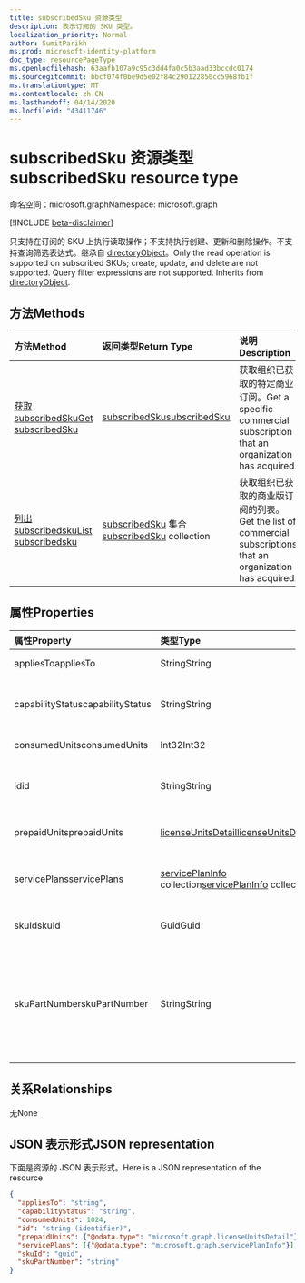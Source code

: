 ```yaml
---
title: subscribedSku 资源类型
description: 表示订阅的 SKU 类型。
localization_priority: Normal
author: SumitParikh
ms.prod: microsoft-identity-platform
doc_type: resourcePageType
ms.openlocfilehash: 63aafb107a9c95c3dd4fa0c5b3aad33bccdc0174
ms.sourcegitcommit: bbcf074f0be9d5e02f84c290122850cc5968fb1f
ms.translationtype: MT
ms.contentlocale: zh-CN
ms.lasthandoff: 04/14/2020
ms.locfileid: "43411746"
---
```

# <a name="subscribedsku-resource-type"></a><span data-ttu-id="e73bf-103">subscribedSku 资源类型</span><span class="sxs-lookup"><span data-stu-id="e73bf-103">subscribedSku resource type</span></span>

<span data-ttu-id="e73bf-104">命名空间：microsoft.graph</span><span class="sxs-lookup"><span data-stu-id="e73bf-104">Namespace: microsoft.graph</span></span>

[!INCLUDE [beta-disclaimer](../../includes/beta-disclaimer.md)]

<span data-ttu-id="e73bf-p101">只支持在订阅的 SKU 上执行读取操作；不支持执行创建、更新和删除操作。不支持查询筛选表达式。继承自 [directoryObject](directoryobject.md)。</span><span class="sxs-lookup"><span data-stu-id="e73bf-p101">Only the read operation is supported on subscribed SKUs; create, update, and delete are not supported. Query filter expressions are not supported. Inherits from [directoryObject](directoryobject.md).</span></span>


## <a name="methods"></a><span data-ttu-id="e73bf-108">方法</span><span class="sxs-lookup"><span data-stu-id="e73bf-108">Methods</span></span>
| <span data-ttu-id="e73bf-109">方法</span><span class="sxs-lookup"><span data-stu-id="e73bf-109">Method</span></span>           | <span data-ttu-id="e73bf-110">返回类型</span><span class="sxs-lookup"><span data-stu-id="e73bf-110">Return Type</span></span>    |<span data-ttu-id="e73bf-111">说明</span><span class="sxs-lookup"><span data-stu-id="e73bf-111">Description</span></span>|
|:---------------|:--------|:----------|
|[<span data-ttu-id="e73bf-112">获取 subscribedSku</span><span class="sxs-lookup"><span data-stu-id="e73bf-112">Get subscribedSku</span></span>](../api/subscribedsku-get.md) | [<span data-ttu-id="e73bf-113">subscribedSku</span><span class="sxs-lookup"><span data-stu-id="e73bf-113">subscribedSku</span></span>](subscribedsku.md) |<span data-ttu-id="e73bf-114">获取组织已获取的特定商业订阅。</span><span class="sxs-lookup"><span data-stu-id="e73bf-114">Get a specific commercial subscription that an organization has acquired.</span></span>|
|[<span data-ttu-id="e73bf-115">列出 subscribedsku</span><span class="sxs-lookup"><span data-stu-id="e73bf-115">List subscribedsku</span></span>](../api/subscribedsku-list.md) | <span data-ttu-id="e73bf-116">[subscribedSku](subscribedsku.md) 集合</span><span class="sxs-lookup"><span data-stu-id="e73bf-116">[subscribedSku](subscribedsku.md) collection</span></span> |<span data-ttu-id="e73bf-117">获取组织已获取的商业版订阅的列表。</span><span class="sxs-lookup"><span data-stu-id="e73bf-117">Get the list of commercial subscriptions that an organization has acquired.</span></span>|

## <a name="properties"></a><span data-ttu-id="e73bf-118">属性</span><span class="sxs-lookup"><span data-stu-id="e73bf-118">Properties</span></span>
| <span data-ttu-id="e73bf-119">属性</span><span class="sxs-lookup"><span data-stu-id="e73bf-119">Property</span></span>     | <span data-ttu-id="e73bf-120">类型</span><span class="sxs-lookup"><span data-stu-id="e73bf-120">Type</span></span>   |<span data-ttu-id="e73bf-121">说明</span><span class="sxs-lookup"><span data-stu-id="e73bf-121">Description</span></span>|
|:---------------|:--------|:----------|
|<span data-ttu-id="e73bf-122">appliesTo</span><span class="sxs-lookup"><span data-stu-id="e73bf-122">appliesTo</span></span>|<span data-ttu-id="e73bf-123">String</span><span class="sxs-lookup"><span data-stu-id="e73bf-123">String</span></span>| <span data-ttu-id="e73bf-124">例如，“用户”或“公司”。</span><span class="sxs-lookup"><span data-stu-id="e73bf-124">For example, "User" or "Company".</span></span> |
|<span data-ttu-id="e73bf-125">capabilityStatus</span><span class="sxs-lookup"><span data-stu-id="e73bf-125">capabilityStatus</span></span>|<span data-ttu-id="e73bf-126">String</span><span class="sxs-lookup"><span data-stu-id="e73bf-126">String</span></span>| <span data-ttu-id="e73bf-127">可取值为：`Enabled`、`Warning`、`Suspended`、`Deleted`、`LockedOut`。</span><span class="sxs-lookup"><span data-stu-id="e73bf-127">Possible values are: `Enabled`, `Warning`, `Suspended`, `Deleted`, `LockedOut`.</span></span> |
|<span data-ttu-id="e73bf-128">consumedUnits</span><span class="sxs-lookup"><span data-stu-id="e73bf-128">consumedUnits</span></span>|<span data-ttu-id="e73bf-129">Int32</span><span class="sxs-lookup"><span data-stu-id="e73bf-129">Int32</span></span>| <span data-ttu-id="e73bf-130">已分配的许可证数量。</span><span class="sxs-lookup"><span data-stu-id="e73bf-130">The number of licenses that have been assigned.</span></span> |
|<span data-ttu-id="e73bf-131">id</span><span class="sxs-lookup"><span data-stu-id="e73bf-131">id</span></span>|<span data-ttu-id="e73bf-132">String</span><span class="sxs-lookup"><span data-stu-id="e73bf-132">String</span></span>| <span data-ttu-id="e73bf-133">订阅的 sku 对象的唯一标识符。</span><span class="sxs-lookup"><span data-stu-id="e73bf-133">The unique identifier for the subscribed sku object.</span></span> <span data-ttu-id="e73bf-134">键，不可为 null。</span><span class="sxs-lookup"><span data-stu-id="e73bf-134">Key, not nullable.</span></span> |
|<span data-ttu-id="e73bf-135">prepaidUnits</span><span class="sxs-lookup"><span data-stu-id="e73bf-135">prepaidUnits</span></span>|[<span data-ttu-id="e73bf-136">licenseUnitsDetail</span><span class="sxs-lookup"><span data-stu-id="e73bf-136">licenseUnitsDetail</span></span>](licenseunitsdetail.md)| <span data-ttu-id="e73bf-137">有关预付许可证的数量和状态的信息。</span><span class="sxs-lookup"><span data-stu-id="e73bf-137">Information about the number and status of prepaid licenses.</span></span> |
|<span data-ttu-id="e73bf-138">servicePlans</span><span class="sxs-lookup"><span data-stu-id="e73bf-138">servicePlans</span></span>|<span data-ttu-id="e73bf-139">[servicePlanInfo](serviceplaninfo.md) collection</span><span class="sxs-lookup"><span data-stu-id="e73bf-139">[servicePlanInfo](serviceplaninfo.md) collection</span></span>| <span data-ttu-id="e73bf-140">有关 SKU 可用服务计划的信息。</span><span class="sxs-lookup"><span data-stu-id="e73bf-140">Information about the service plans that are available with the SKU.</span></span> <span data-ttu-id="e73bf-141">不可为 null</span><span class="sxs-lookup"><span data-stu-id="e73bf-141">Not nullable</span></span> |
|<span data-ttu-id="e73bf-142">skuId</span><span class="sxs-lookup"><span data-stu-id="e73bf-142">skuId</span></span>|<span data-ttu-id="e73bf-143">Guid</span><span class="sxs-lookup"><span data-stu-id="e73bf-143">Guid</span></span>| <span data-ttu-id="e73bf-144">服务 SKU 的唯一标识符 (GUID)。</span><span class="sxs-lookup"><span data-stu-id="e73bf-144">The unique identifier (GUID) for the service SKU.</span></span> |
|<span data-ttu-id="e73bf-145">skuPartNumber</span><span class="sxs-lookup"><span data-stu-id="e73bf-145">skuPartNumber</span></span>|<span data-ttu-id="e73bf-146">String</span><span class="sxs-lookup"><span data-stu-id="e73bf-146">String</span></span>| <span data-ttu-id="e73bf-147">SKU 商品编号；例如：“AAD_PREMIUM”或“RMSBASIC”。</span><span class="sxs-lookup"><span data-stu-id="e73bf-147">The SKU part number; for example: "AAD_PREMIUM" or "RMSBASIC".</span></span> <span data-ttu-id="e73bf-148">若要获取组织获取的商业订阅的列表，请参阅[List subscribedsku](../api/subscribedsku-list.md)。</span><span class="sxs-lookup"><span data-stu-id="e73bf-148">To get a list of commercial subscriptions that an organization has acquired, see [List subscribedSkus](../api/subscribedsku-list.md).</span></span> |

## <a name="relationships"></a><span data-ttu-id="e73bf-149">关系</span><span class="sxs-lookup"><span data-stu-id="e73bf-149">Relationships</span></span>
<span data-ttu-id="e73bf-150">无</span><span class="sxs-lookup"><span data-stu-id="e73bf-150">None</span></span>

## <a name="json-representation"></a><span data-ttu-id="e73bf-151">JSON 表示形式</span><span class="sxs-lookup"><span data-stu-id="e73bf-151">JSON representation</span></span>

<span data-ttu-id="e73bf-152">下面是资源的 JSON 表示形式。</span><span class="sxs-lookup"><span data-stu-id="e73bf-152">Here is a JSON representation of the resource</span></span>

<!-- {
  "blockType": "resource",
  "optionalProperties": [

  ],
  "keyProperty": "id",
  "@odata.type": "microsoft.graph.subscribedSku"
}-->

```json
{
  "appliesTo": "string",
  "capabilityStatus": "string",
  "consumedUnits": 1024,
  "id": "string (identifier)",
  "prepaidUnits": {"@odata.type": "microsoft.graph.licenseUnitsDetail"},
  "servicePlans": [{"@odata.type": "microsoft.graph.servicePlanInfo"}],
  "skuId": "guid",
  "skuPartNumber": "string"
}

```
<!-- uuid: 8fcb5dbc-d5aa-4681-8e31-b001d5168d79
2015-10-25 14:57:30 UTC -->
<!--
{
  "type": "#page.annotation",
  "description": "subscribedSku resource",
  "keywords": "",
  "section": "documentation",
  "tocPath": "",
  "suppressions": []
}
-->
